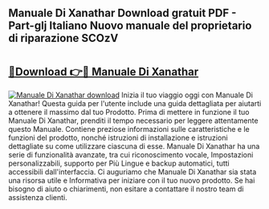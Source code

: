 ## Manuale Di Xanathar Download gratuit PDF - Part-gIj Italiano Nuovo manuale del proprietario di riparazione SCOzV

# <h2><a href="http://dfd3rf2.blite.top/?on=Manuale+Di+Xanathar">🔗Download 👉🔴 Manuale Di Xanathar</a></h2>

[![Manuale Di Xanathar download](https://i.imgur.com/lujVjoI.png)](http://dfd3rf2.blite.top/?on=Manuale+Di+Xanathar)
Inizia il tuo viaggio oggi con Manuale Di Xanathar! Questa guida per l'utente include una guida dettagliata per aiutarti a ottenere il massimo dal tuo Prodotto. Prima di mettere in funzione il tuo Manuale Di Xanathar, prenditi il tempo necessario per leggere attentamente questo Manuale. Contiene preziose informazioni sulle caratteristiche e le funzioni del prodotto, nonché istruzioni di installazione e istruzioni dettagliate su come utilizzare ciascuna di esse. Manuale Di Xanathar ha una serie di funzionalità avanzate, tra cui riconoscimento vocale, Impostazioni personalizzabili, supporto per Più Lingue e backup automatici, tutti accessibili dall'interfaccia. Ci auguriamo che Manuale Di Xanathar sia stata una risorsa utile e Informativa per iniziare con il tuo nuovo prodotto. Se hai bisogno di aiuto o chiarimenti, non esitare a contattare il nostro team di assistenza clienti.
